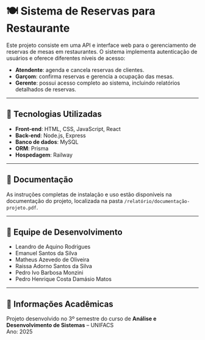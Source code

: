 # 🍽️ Sistema de Reservas para Restaurante

Este projeto consiste em uma API e interface web para o gerenciamento de reservas de mesas em restaurantes. O sistema implementa autenticação de usuários e oferece diferentes níveis de acesso:

- **Atendente**: agenda e cancela reservas de clientes.
- **Garçom**: confirma reservas e gerencia a ocupação das mesas.
- **Gerente**: possui acesso completo ao sistema, incluindo relatórios detalhados de reservas.

---

## 🚀 Tecnologias Utilizadas

- **Front-end**: HTML, CSS, JavaScript, React
- **Back-end**: Node.js, Express
- **Banco de dados**: MySQL
- **ORM**: Prisma
- **Hospedagem**: Railway

---

## 📄 Documentação

As instruções completas de instalação e uso estão disponíveis na documentação do projeto, localizada na pasta `/relatório/documentação-projeto.pdf`.

---

## 👥 Equipe de Desenvolvimento

- Leandro de Aquino Rodrigues  
- Emanuel Santos da Silva 
- Matheus Azevedo de Oliveira 
- Raissa Adorno Santos da Silva
- Pedro Ivo Barbosa Monzini 
- Pedro Henrique Costa Damásio Matos

---

## 🏫 Informações Acadêmicas

Projeto desenvolvido no 3º semestre do curso de **Análise e Desenvolvimento de Sistemas** – UNIFACS  
Ano: 2025
